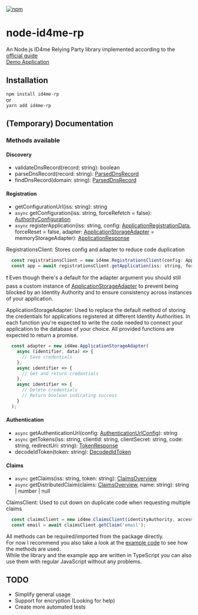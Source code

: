 [![npm](https://img.shields.io/npm/v/id4me-rp?style=flat-square)](https://www.npmjs.com/package/id4me-rp)

# node-id4me-rp

An Node.js ID4me Relying Party library implemented according to the [official guide](https://gitlab.com/ID4me/documentation/blob/master/id4ME%20Relying%20Party%20Implementation%20Guide.adoc)\
[Demo Application](https://id4me-demo.felisk.io)

## Installation

`npm install id4me-rp`\
or\
`yarn add id4me-rp`

## (Temporary) Documentation

### Methods available

#### Discovery

* validateDnsRecord(record: string): boolean
* parseDnsRecord(record: string): [ParsedDnsRecord](/src/types.ts#L1)
* findDnsRecord(domain: string): [ParsedDnsRecord](/src/types.ts#L1)

#### Registration

* getConfigurationUrl(iss: string): string
* `async` getConfiguration(iss: string, forceRefetch = false): [AuthorityConfiguration](/src/types.ts#L15)
* `async` registerApplication(iss: string, config: [ApplicationRegistrationData](/src/types.ts#L54), forceReset = false, adapter: [ApplicationStorageAdapter](/src/ApplicationStorageAdapter.ts) = memoryStorageAdapter): [ApplicationResponse](/src/types.ts#L74)

RegistrationsClient: Stores config and adapter to reduce code duplication
```javascript
  const registrationsClient = new id4me.RegistrationsClient(config: ApplicationRegistrationData, adapter: ApplicationStorageAdapter = memoryStorageAdapter);
  const app = await registrationsClient.getApplication(iss: string, forceReset = false);
```

❗ Even though there's a default for the adapter argument you should still pass a custom instance of [ApplicationStorageAdapter](/src/ApplicationStorageAdapter.ts) to prevent being blocked by an Identity Authority and to ensure consistency across instances of your application.

ApplicationStorageAdapter: Used to replace the default method of storing the credentials for applications registered at different Identity Authorities. In each function you're expected to write the code needed to connect your application to the database of your choice. All provided functions are expected to return a promise.
```javascript
  const adapter = new id4me.ApplicationStorageAdapter(
    async (identifier, data) => {
      // Save credentials
    },
    async identifier => {
      // Get and return credentials
    },
    async identifier => {
      // Delete credentials
      // Return boolean indicating success
    }
  );
```

#### Authentication

* `async` getAuthenticationUrl(config: [AuthenticationUrlConfig](/src/types.ts#L110)): string
* `async` getTokens(iss: string, clientId: string, clientSecret: string, code: string, redirectUri: string): [TokenResponse](/src/types.ts#L6)
* decodeIdToken(token: string): [DecodedIdToken](/src/types.ts#L120)

#### Claims

* `async` getClaims(iss: string, token: string): [ClaimsOverview](/src/types.ts#L131)
* `async` getDistributedClaim(claims: [ClaimsOverview](/src/types.ts#L131), name: string): string | number | null

ClaimsClient: Used to cut down on duplicate code when requesting multiple claims
```javascript
  const claimsClient = new id4me.ClaimsClient(identityAuthority, access_token);
  const email = await claimsClient.getClaim('email');
```

All methods can be required/imported from the package directly.\
For now I recommend you also take a look at the [example code](/demo) to see how the methods are used.\
While the library and the example app are written in TypeScript you can also use them with regular JavaScript without any problems.

## TODO

* Simplify general usage
* Support for encryption (Looking for help)
* Create more automated tests
